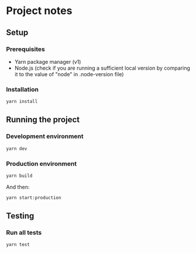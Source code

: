 # Project notes

## Setup

### Prerequisites

- Yarn package manager (v1)
- Node.js (check if you are running a sufficient local version by comparing it to the value of "node" in .node-version file)

### Installation

```bash
yarn install
```

## Running the project

### Development environment

```bash
yarn dev
```

### Production environment

```bash
yarn build
```

And then:

```bash
yarn start:production
```

## Testing

### Run all tests

```bash
yarn test
```
